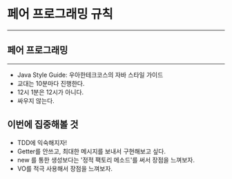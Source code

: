 # 페어 프로그래밍 규칙

---

## 페어 프로그래밍

---

* Java Style Guide: 우아한테크코스의 자바 스타일 가이드
* 교대는 10분마다 진행한다.
* 12시 1분은 12시가 아니다.
* 싸우지 않는다.

## 이번에 집중해볼 것

* TDD에 익숙해지자!
* Getter를 안쓰고, 최대한 메시지를 보내서 구현해보고 싶다.
* new 를 통한 생성보다는 '정적 팩토리 메소드'를 써서 장점을 느껴보자.
* VO를 적극 사용해서 장점을 느껴보자.